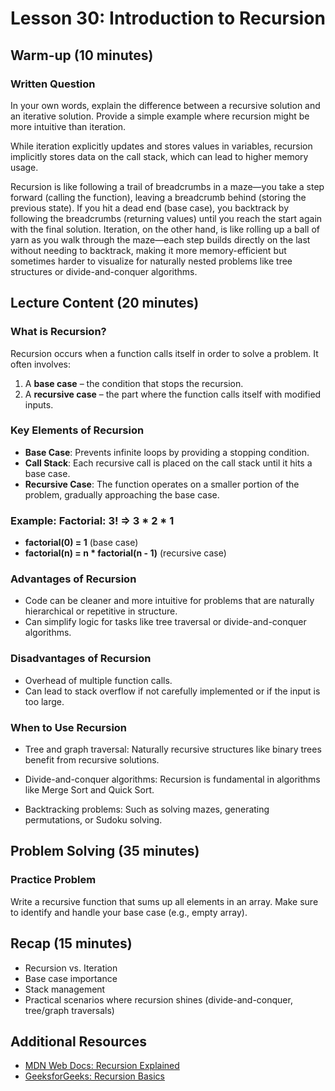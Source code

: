 # Lesson 30: Introduction to Recursion

## Warm-up (10 minutes)

### Written Question
In your own words, explain the difference between a recursive solution and an iterative solution. Provide a simple example where recursion might be more intuitive than iteration.

While iteration explicitly updates and stores values in variables, recursion implicitly stores data on the call stack, which can lead to higher memory usage.

Recursion is like following a trail of breadcrumbs in a maze—you take a step forward (calling the function), leaving a breadcrumb behind (storing the previous state). If you hit a dead end (base case), you backtrack by following the breadcrumbs (returning values) until you reach the start again with the final solution. Iteration, on the other hand, is like rolling up a ball of yarn as you walk through the maze—each step builds directly on the last without needing to backtrack, making it more memory-efficient but sometimes harder to visualize for naturally nested problems like tree structures or divide-and-conquer algorithms.

## Lecture Content (20 minutes)

### What is Recursion?
Recursion occurs when a function calls itself in order to solve a problem. It often involves:
1. A **base case** – the condition that stops the recursion.
2. A **recursive case** – the part where the function calls itself with modified inputs.

### Key Elements of Recursion
- **Base Case**: Prevents infinite loops by providing a stopping condition.
- **Call Stack**: Each recursive call is placed on the call stack until it hits a base case.
- **Recursive Case**: The function operates on a smaller portion of the problem, gradually approaching the base case.

### Example: Factorial: 3! => 3 * 2 * 1

- **factorial(0) = 1** (base case)
- **factorial(n) = n * factorial(n - 1)** (recursive case)

### Advantages of Recursion
- Code can be cleaner and more intuitive for problems that are naturally hierarchical or repetitive in structure.
- Can simplify logic for tasks like tree traversal or divide-and-conquer algorithms.

### Disadvantages of Recursion
- Overhead of multiple function calls.
- Can lead to stack overflow if not carefully implemented or if the input is too large.

### When to Use Recursion
- Tree and graph traversal: Naturally recursive structures like binary trees benefit from recursive solutions.

- Divide-and-conquer algorithms: Recursion is fundamental in algorithms like Merge Sort and Quick Sort.

- Backtracking problems: Such as solving mazes, generating permutations, or Sudoku solving.

## Problem Solving (35 minutes)

### Practice Problem
Write a recursive function that sums up all elements in an array. Make sure to identify and handle your base case (e.g., empty array).

## Recap (15 minutes)
- Recursion vs. Iteration
- Base case importance
- Stack management
- Practical scenarios where recursion shines (divide-and-conquer, tree/graph traversals)

## Additional Resources
- [MDN Web Docs: Recursion Explained](https://developer.mozilla.org/en-US/docs/Glossary/Recursion)
- [GeeksforGeeks: Recursion Basics](https://www.geeksforgeeks.org/recursion/)
